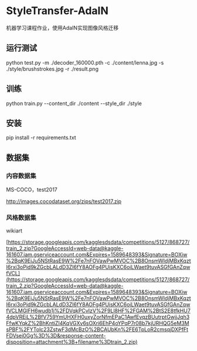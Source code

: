 # StyleTransfer-AdaIN

机器学习课程作业，使用AdaIN实现图像风格迁移

## 运行测试
python test.py -m ./decoder_160000.pth -c ./content/lenna.jpg -s ./style/brushstrokes.jpg -r ./result.png

## 训练
python train.py --content_dir ./content --style_dir ./style

## 安装
pip install -r requirements.txt

## 数据集

### 内容数据集

MS-COCO，test2017

http://images.cocodataset.org/zips/test2017.zip

### 风格数据集

wikiart

[https://storage.googleapis.com/kagglesdsdata/competitions/5127/868727/train_2.zip?GoogleAccessId=web-data@kaggle-161607.iam.gserviceaccount.com&Expires=1589648393&Signature=BOXiw%2BqK9EjJu5NStRasE9W%2Fe7nFOVawPwMVOC%2B8OnsmWIdjMBxKqztI6rxi3oPid9kZGcbLALdD3ZI6fY8AOFg4PUisKXC6oiLWaet9tuvASGfGAnZqwfVCL](https://storage.googleapis.com/kagglesdsdata/competitions/5127/868727/train_2.zip?GoogleAccessId=web-data@kaggle-161607.iam.gserviceaccount.com&Expires=1589648393&Signature=BOXiw%2BqK9EjJu5NStRasE9W%2Fe7nFOVawPwMVOC%2B8OnsmWIdjMBxKqztI6rxi3oPid9kZGcbLALdD3ZI6fY8AOFg4PUisKXC6oiLWaet9tuvASGfGAnZqwfVCLMGlFH6wudb1j%2FDVqkPCvIzV%2F9Ll8HF%2FGAM%2BtS2E8tfkHU74dpVREiL%2BfV759YmUHXFH0uxyZorNfmEPaC1AwfEvqzBUutrptGwjjJqh3FfwKYqkZ%2BhKntiZI4KqVGXv6sOXri6EhP4oYPqP7r08b7kjURHQG5eM3MsPBF%2FYTolc23ZstwF3dMcBzO%2BCAUbKn%2FE6TpLoR2cmsqjDXPfFtFDVsei0Gg%3D%3D&response-content-disposition=attachment%3B+filename%3Dtrain_2.zip)